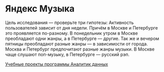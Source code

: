 # Яндекс Музыка
Цель исследования — проверьте три гипотезы:  Активность пользователей зависит от дня недели. Причём в Москве и Петербурге это проявляется по-разному. В понедельник утром в Москве преобладают одни жанры, а в Петербурге — другие. Так же и вечером пятницы преобладают разные жанры — в зависимости от города. Москва и Петербург предпочитают разные жанры музыки. В Москве чаще слушают поп-музыку, в Петербурге — русский рэп.


[Учебные проекты программы Аналитик данных](https://www.notion.so/04a31a5ddc374d72a9e4e80283591379)
